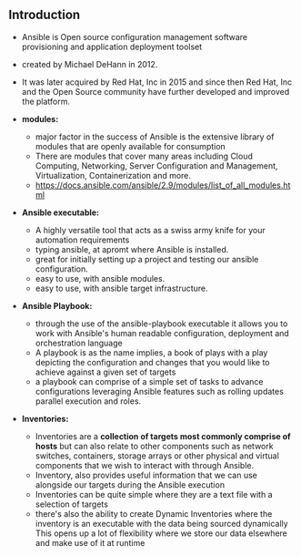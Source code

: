 ## Introduction
- Ansible is Open source configuration management software provisioning and application deployment toolset
- created by Michael DeHann in 2012.
- It was later acquired by Red Hat, Inc in 2015 and since then Red Hat, Inc and the Open Source community have further developed and improved the platform.

- **modules:** 
    - major factor in the success of Ansible is the extensive library of modules that are openly available for consumption
    - There are modules that cover many areas including Cloud Computing, Networking, Server Configuration and Management, Virtualization, Containerization and more.
    - https://docs.ansible.com/ansible/2.9/modules/list_of_all_modules.html

- **Ansible executable:** 
    - A highly versatile tool that acts as a swiss army knife for your automation requirements
    - typing ansible, at apromt where Ansible is installed.
    - great for initially setting up a project and testing our ansible configuration.
    - easy to use, with ansible modules.
    - easy to use, with ansible target infrastructure.

- **Ansible Playbook:**
    - through the use of the ansible-playbook executable it allows you to work with Ansible's human readable configuration, deployment and orchestration language
    - A playbook is as the name implies, a book of plays with a play depicting the configuration and changes that you would like to achieve against a given set of targets 
    - a playbook can comprise of a simple set of tasks to advance configurations leveraging Ansible features such as rolling updates parallel execution and roles.

- **Inventories:**
    - Inventories are a **collection of targets most commonly comprise of hosts** but can also relate to other components such as network switches, containers, storage arrays or other physical and virtual components that we wish to interact with through Ansible.
    - Inventory, also provides useful information that we can use alongside our targets during the Ansible execution
    - Inventories can be quite simple where they are a text file with a selection of targets
    - there's also the ability to create Dynamic Inventories where the inventory is an executable with the data being sourced dynamically This opens up a lot of flexibility where we store our data elsewhere and make use of it at runtime 
  
